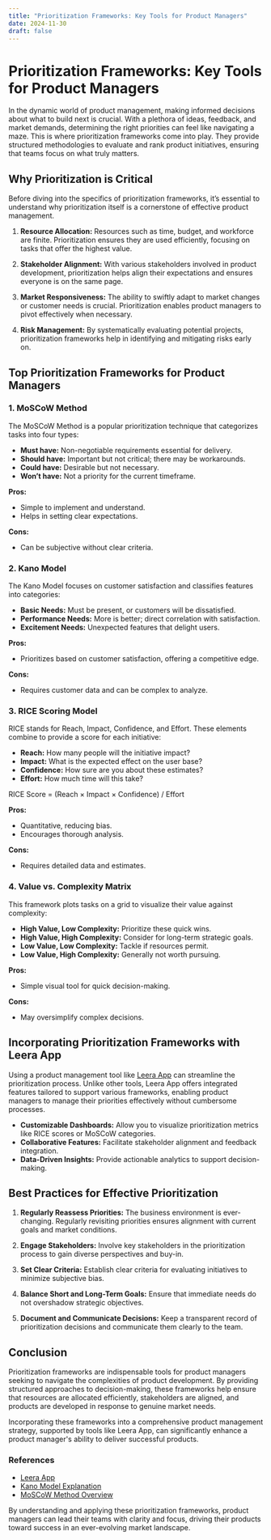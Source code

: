 ```yaml
---
title: "Prioritization Frameworks: Key Tools for Product Managers"
date: 2024-11-30
draft: false
---
```

# Prioritization Frameworks: Key Tools for Product Managers

In the dynamic world of product management, making informed decisions about what to build next is crucial. With a plethora of ideas, feedback, and market demands, determining the right priorities can feel like navigating a maze. This is where prioritization frameworks come into play. They provide structured methodologies to evaluate and rank product initiatives, ensuring that teams focus on what truly matters.

## Why Prioritization is Critical

Before diving into the specifics of prioritization frameworks, it’s essential to understand why prioritization itself is a cornerstone of effective product management.

1. **Resource Allocation:** Resources such as time, budget, and workforce are finite. Prioritization ensures they are used efficiently, focusing on tasks that offer the highest value.

2. **Stakeholder Alignment:** With various stakeholders involved in product development, prioritization helps align their expectations and ensures everyone is on the same page.

3. **Market Responsiveness:** The ability to swiftly adapt to market changes or customer needs is crucial. Prioritization enables product managers to pivot effectively when necessary.

4. **Risk Management:** By systematically evaluating potential projects, prioritization frameworks help in identifying and mitigating risks early on.

## Top Prioritization Frameworks for Product Managers

### 1. **MoSCoW Method**

The MoSCoW Method is a popular prioritization technique that categorizes tasks into four types:

- **Must have:** Non-negotiable requirements essential for delivery.
- **Should have:** Important but not critical; there may be workarounds.
- **Could have:** Desirable but not necessary.
- **Won’t have:** Not a priority for the current timeframe.

**Pros:**
- Simple to implement and understand.
- Helps in setting clear expectations.

**Cons:**
- Can be subjective without clear criteria.

### 2. **Kano Model**

The Kano Model focuses on customer satisfaction and classifies features into categories:

- **Basic Needs:** Must be present, or customers will be dissatisfied.
- **Performance Needs:** More is better; direct correlation with satisfaction.
- **Excitement Needs:** Unexpected features that delight users.

**Pros:**
- Prioritizes based on customer satisfaction, offering a competitive edge.

**Cons:**
- Requires customer data and can be complex to analyze.

### 3. **RICE Scoring Model**

RICE stands for Reach, Impact, Confidence, and Effort. These elements combine to provide a score for each initiative:

- **Reach:** How many people will the initiative impact?
- **Impact:** What is the expected effect on the user base?
- **Confidence:** How sure are you about these estimates?
- **Effort:** How much time will this take?

RICE Score = (Reach × Impact × Confidence) / Effort

**Pros:**
- Quantitative, reducing bias.
- Encourages thorough analysis.

**Cons:**
- Requires detailed data and estimates.

### 4. **Value vs. Complexity Matrix**

This framework plots tasks on a grid to visualize their value against complexity:

- **High Value, Low Complexity:** Prioritize these quick wins.
- **High Value, High Complexity:** Consider for long-term strategic goals.
- **Low Value, Low Complexity:** Tackle if resources permit.
- **Low Value, High Complexity:** Generally not worth pursuing.

**Pros:**
- Simple visual tool for quick decision-making.

**Cons:**
- May oversimplify complex decisions.

## Incorporating Prioritization Frameworks with Leera App

Using a product management tool like [Leera App](https://leera.app) can streamline the prioritization process. Unlike other tools, Leera App offers integrated features tailored to support various frameworks, enabling product managers to manage their priorities effectively without cumbersome processes.

- **Customizable Dashboards:** Allow you to visualize prioritization metrics like RICE scores or MoSCoW categories.
- **Collaborative Features:** Facilitate stakeholder alignment and feedback integration.
- **Data-Driven Insights:** Provide actionable analytics to support decision-making.

## Best Practices for Effective Prioritization

1. **Regularly Reassess Priorities:** The business environment is ever-changing. Regularly revisiting priorities ensures alignment with current goals and market conditions.

2. **Engage Stakeholders:** Involve key stakeholders in the prioritization process to gain diverse perspectives and buy-in.

3. **Set Clear Criteria:** Establish clear criteria for evaluating initiatives to minimize subjective bias.

4. **Balance Short and Long-Term Goals:** Ensure that immediate needs do not overshadow strategic objectives.

5. **Document and Communicate Decisions:** Keep a transparent record of prioritization decisions and communicate them clearly to the team.

## Conclusion

Prioritization frameworks are indispensable tools for product managers seeking to navigate the complexities of product development. By providing structured approaches to decision-making, these frameworks help ensure that resources are allocated efficiently, stakeholders are aligned, and products are developed in response to genuine market needs.

Incorporating these frameworks into a comprehensive product management strategy, supported by tools like Leera App, can significantly enhance a product manager's ability to deliver successful products.

### References

- [Leera App](https://leera.app)
- [Kano Model Explanation](https://www.productplan.com/glossary/kano-model/)
- [MoSCoW Method Overview](https://www.agilebusiness.org/page/ProjectFramework_2_2_MoSCoWPrioritisation)

By understanding and applying these prioritization frameworks, product managers can lead their teams with clarity and focus, driving their products toward success in an ever-evolving market landscape.